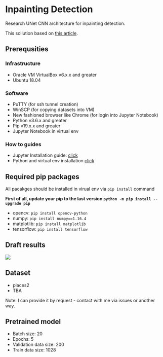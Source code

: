 # Inpainting Detection
Research UNet CNN architecture for inpainting detection.

This sollution based on [this article](https://arxiv.org/abs/1505.04597).

## Prerequsities
### Infrastructure

* Oracle VM VirtualBox v6.x.x and greater
* Ubuntu 18.04

### Software

* PuTTY (for ssh tunnel creation)
* WinSCP (for copying datasets into VM)
* New fashioned browser like Chrome (for login into Jupyter Notebook)
* Python v3.6.x and greater
* Pip v19.x.x and greater
* Jupyter Notebook in virtual env

### How to guides

* Jupyter Installation guide: [click](https://www.digitalocean.com/community/tutorials/how-to-install-run-connect-to-jupyter-notebook-on-remote-server-ru)
* Python and virtual env installation [click](https://www.digitalocean.com/community/tutorials/how-to-install-python-3-and-set-up-a-programming-environment-on-an-ubuntu-18-04-server)

## Required pip packages
All pacakges should be installed in virual env via `pip install` command

**First of all, update your pip to the last version `python -m pip install --upgrade pip`**

* opencv: `pip install opencv-python`
* numpy: `pip install numpy==1.16.4`
* matplotlib: `pip install matplotlib`
* tensorflow: `pip install tensorflow`

## Draft results

![](https://github.com/NikitaDestrain/inpainting-detection/blob/master/samples/1.png)

## Dataset

* places2
* TBA

Note: I can provide it by request - contact with me via issues or another way.

## Pretrained model

* Batch size: 20
* Epochs: 5
* Validation data size: 200
* Train data size: 1028
